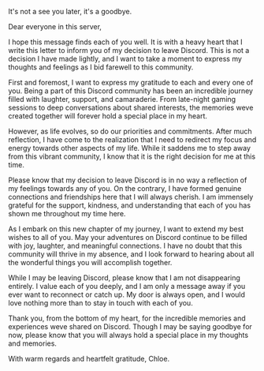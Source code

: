 It's not a see you later, it's a goodbye.


Dear everyone in this server,

I hope this message finds each of you well. It is with a heavy heart that I write this letter to inform you of my decision to leave Discord. This is not a decision I have made lightly, and I want to take a moment to express my thoughts and feelings as I bid farewell to this community.

First and foremost, I want to express my gratitude to each and every one of you. Being a part of this Discord community has been an incredible journey filled with laughter, support, and camaraderie. From late-night gaming sessions to deep conversations about shared interests, the memories weve created together will forever hold a special place in my heart.

However, as life evolves, so do our priorities and commitments. After much reflection, I have come to the realization that I need to redirect my focus and energy towards other aspects of my life. While it saddens me to step away from this vibrant community, I know that it is the right decision for me at this time.

Please know that my decision to leave Discord is in no way a reflection of my feelings towards any of you. On the contrary, I have formed genuine connections and friendships here that I will always cherish. I am immensely grateful for the support, kindness, and understanding that each of you has shown me throughout my time here.

As I embark on this new chapter of my journey, I want to extend my best wishes to all of you. May your adventures on Discord continue to be filled with joy, laughter, and meaningful connections. I have no doubt that this community will thrive in my absence, and I look forward to hearing about all the wonderful things you will accomplish together.

While I may be leaving Discord, please know that I am not disappearing entirely. I value each of you deeply, and I am only a message away if you ever want to reconnect or catch up. My door is always open, and I would love nothing more than to stay in touch with each of you.

Thank you, from the bottom of my heart, for the incredible memories and experiences weve shared on Discord. Though I may be saying goodbye for now, please know that you will always hold a special place in my thoughts and memories.

With warm regards and heartfelt gratitude,
Chloe.
